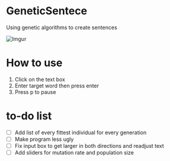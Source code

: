 # GeneticSentece
Using genetic algorithms to create sentences


![Imgur](https://i.imgur.com/oZBc51e.png)


# How to use
1. Click on the text box
2. Enter target word then press enter
3. Press p to pause

# to-do list
- [ ] Add list of every fittest individual for every generation
- [ ] Make program less ugly 
- [ ] Fix input box to get larger in both directions and readjust text  
- [ ] Add sliders for mutation rate and population size
